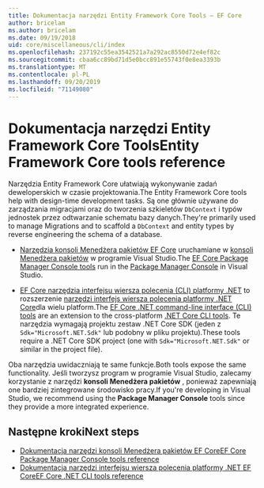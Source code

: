 ```yaml
---
title: Dokumentacja narzędzi Entity Framework Core Tools — EF Core
author: bricelam
ms.author: bricelam
ms.date: 09/19/2018
uid: core/miscellaneous/cli/index
ms.openlocfilehash: 237192c55ea3542521a7a292ac8550d72e4ef82c
ms.sourcegitcommit: cbaa6cc89bd71d5e0bcc891e55743f0e8ea3393b
ms.translationtype: MT
ms.contentlocale: pl-PL
ms.lasthandoff: 09/20/2019
ms.locfileid: "71149080"
---
```

# <a name="entity-framework-core-tools-reference"></a><span data-ttu-id="2b38d-102">Dokumentacja narzędzi Entity Framework Core Tools</span><span class="sxs-lookup"><span data-stu-id="2b38d-102">Entity Framework Core tools reference</span></span>

<span data-ttu-id="2b38d-103">Narzędzia Entity Framework Core ułatwiają wykonywanie zadań deweloperskich w czasie projektowania.</span><span class="sxs-lookup"><span data-stu-id="2b38d-103">The Entity Framework Core tools help with design-time development tasks.</span></span> <span data-ttu-id="2b38d-104">Są one głównie używane do zarządzania migracjami oraz do tworzenia szkieletów `DbContext` i typów jednostek przez odtwarzanie schematu bazy danych.</span><span class="sxs-lookup"><span data-stu-id="2b38d-104">They're primarily used to manage Migrations and to scaffold a `DbContext` and entity types by reverse engineering the schema of a database.</span></span>

* <span data-ttu-id="2b38d-105">[Narzędzia konsoli Menedżera pakietów EF Core](powershell.md) uruchamiane w [konsoli Menedżera pakietów](https://docs.microsoft.com/nuget/tools/package-manager-console) w programie Visual Studio.</span><span class="sxs-lookup"><span data-stu-id="2b38d-105">The [EF Core Package Manager Console tools](powershell.md) run in the [Package Manager Console](https://docs.microsoft.com/nuget/tools/package-manager-console) in Visual Studio.</span></span>

* <span data-ttu-id="2b38d-106">[EF Core narzędzia interfejsu wiersza polecenia (CLI) platformy .NET](dotnet.md) to rozszerzenie [narzędzi interfejs wiersza polecenia platformy .NET Core](https://docs.microsoft.com/dotnet/core/tools/)dla wielu platform.</span><span class="sxs-lookup"><span data-stu-id="2b38d-106">The [EF Core .NET command-line interface (CLI) tools](dotnet.md) are an extension to the cross-platform [.NET Core CLI tools](https://docs.microsoft.com/dotnet/core/tools/).</span></span> <span data-ttu-id="2b38d-107">Te narzędzia wymagają projektu zestaw .NET Core SDK (jeden z `Sdk="Microsoft.NET.Sdk"` lub podobny w pliku projektu).</span><span class="sxs-lookup"><span data-stu-id="2b38d-107">These tools require a .NET Core SDK project (one with `Sdk="Microsoft.NET.Sdk"` or similar in the project file).</span></span>

<span data-ttu-id="2b38d-108">Oba narzędzia uwidaczniają te same funkcje.</span><span class="sxs-lookup"><span data-stu-id="2b38d-108">Both tools expose the same functionality.</span></span> <span data-ttu-id="2b38d-109">Jeśli tworzysz program w programie Visual Studio, zalecamy korzystanie z narzędzi **konsoli Menedżera pakietów** , ponieważ zapewniają one bardziej zintegrowane środowisko pracy.</span><span class="sxs-lookup"><span data-stu-id="2b38d-109">If you're developing in Visual Studio, we recommend using the **Package Manager Console** tools since they provide a more integrated experience.</span></span>

## <a name="next-steps"></a><span data-ttu-id="2b38d-110">Następne kroki</span><span class="sxs-lookup"><span data-stu-id="2b38d-110">Next steps</span></span>

* [<span data-ttu-id="2b38d-111">Dokumentacja narzędzi konsoli Menedżera pakietów EF Core</span><span class="sxs-lookup"><span data-stu-id="2b38d-111">EF Core Package Manager Console tools reference</span></span>](powershell.md)
* [<span data-ttu-id="2b38d-112">Dokumentacja narzędzi interfejsu wiersza polecenia platformy .NET EF Core</span><span class="sxs-lookup"><span data-stu-id="2b38d-112">EF Core .NET CLI tools reference</span></span>](dotnet.md)
